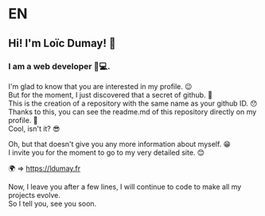 # EN 
## Hi! I'm Loïc Dumay! 👋

### I am a web developer 👨💻. 

<p>I'm glad to know that you are interested in my profile. 😉
<br>But for the moment, I just discovered that a secret of github. 🤔
<br>This is the creation of a repository with the same name as your github ID. 😯
<br>Thanks to this, you can see the readme.md of this repository directly on my profile. 🤩
<br>Cool, isn't it? 😎</p>

<p>Oh, but that doesn't give you any more information about myself. 😁
<br>I invite you for the moment to go to my very detailed site. 😊</p>

<p>🌍 => <a target="_blank" href="https://ldumay.fr">https://ldumay.fr</a></p>

<p>Now, I leave you after a few lines, I will continue to code to make all my projects evolve.
<br>So I tell you, see you soon.</p>
